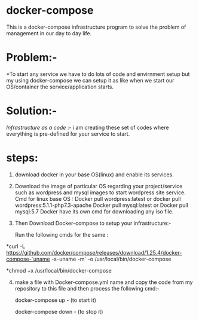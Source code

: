 # docker-compose
This is a docker-compose infrastructure program to solve the problem of management in our day to day life.
# Problem:- 
*To start any service we have to do lots of code and envirnment setup but my using docker-compose we can setup it as like when             we start our OS/container the service/application starts.
# Solution:-
*Infrastructure as a code* :- i am creating these set of codes where everything is pre-defined for your service to start.
# steps: 
1) download docker in your base OS(linux) and enable its services.
2) Download the image of particular OS regarding your project/service such as wordpress and mysql images to start wordpress site service.
   Cmd for linux base OS : Docker pull wordpress:latest or docker pull wordpress:5.1.1-php7.3-apache
                           Docker pull mysql:latest or  Docker pull mysql:5.7
   Docker have its own cmd for downloading any iso file.
3) Then Download Docker-compose to setup your infrastructure:-

   Run the following cmds for the same :
   
*curl -L https://github.com/docker/compose/releases/download/1.25.4/docker-compose-`uname -s`-`uname -m` -o /usr/local/bin/docker-compose

   *chmod +x /usr/local/bin/docker-compose

4) make a file with Docker-compose.yml name and copy the code from my repository to this file and then process the following cmd:-

   docker-compose up      - (to start it)

   docker-compose down    - (to stop it)
